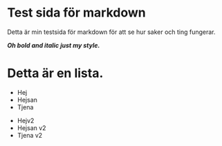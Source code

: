 
Test sida för markdown
===

Detta är min testsida för markdown för att se hur saker och ting fungerar.

***Oh bold and italic just my style.***

Detta är en lista.
===
* Hej
* Hejsan
* Tjena
- Hejv2
- Hejsan v2
- Tjena v2